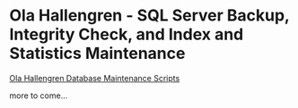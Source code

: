 # Ola Hallengren - SQL Server Backup, Integrity Check, and Index and Statistics Maintenance

[Ola Hallengren Database Maintenance Scripts](https://ola.hallengren.com/)


more to come...

